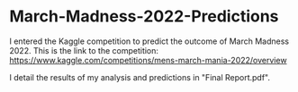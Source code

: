 # March-Madness-2022-Predictions
I entered the Kaggle competition to predict the outcome of March Madness 2022.  This is the link to the competition: https://www.kaggle.com/competitions/mens-march-mania-2022/overview  

I detail the results of my analysis and predictions in "Final Report.pdf".
